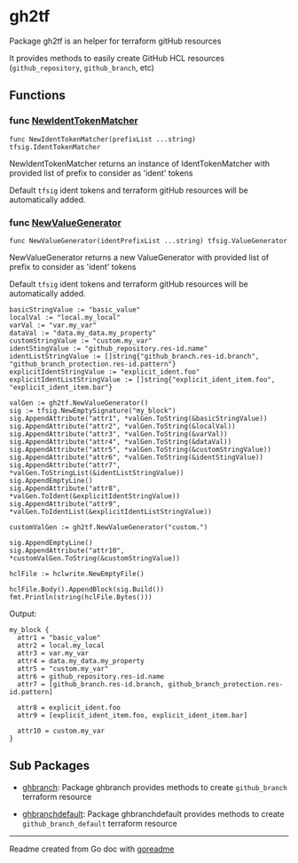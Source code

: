 # gh2tf

Package gh2tf is an helper for terraform gitHub resources

It provides methods to easily create GitHub HCL resources (`github_repository`, `github_branch`, etc)

## Functions

### func [NewIdentTokenMatcher](/token_ident_matcher.go#L14)

`func NewIdentTokenMatcher(prefixList ...string) tfsig.IdentTokenMatcher`

NewIdentTokenMatcher returns an instance of IdentTokenMatcher with provided list of prefix
to consider as 'ident' tokens

Default `tfsig` ident tokens and terraform gitHub resources will be automatically added.

### func [NewValueGenerator](/value_generator.go#L8)

`func NewValueGenerator(identPrefixList ...string) tfsig.ValueGenerator`

NewValueGenerator returns a new ValueGenerator with provided list of prefix to consider as 'ident' tokens

Default `tfsig` ident tokens and terraform gitHub resources will be automatically added.

```golang
basicStringValue := "basic_value"
localVal := "local.my_local"
varVal := "var.my_var"
dataVal := "data.my_data.my_property"
customStringValue := "custom.my_var"
identStingValue := "github_repository.res-id.name"
identListStringValue := []string{"github_branch.res-id.branch", "github_branch_protection.res-id.pattern"}
explicitIdentStringValue := "explicit_ident.foo"
explicitIdentListStringValue := []string{"explicit_ident_item.foo", "explicit_ident_item.bar"}

valGen := gh2tf.NewValueGenerator()
sig := tfsig.NewEmptySignature("my_block")
sig.AppendAttribute("attr1", *valGen.ToString(&basicStringValue))
sig.AppendAttribute("attr2", *valGen.ToString(&localVal))
sig.AppendAttribute("attr3", *valGen.ToString(&varVal))
sig.AppendAttribute("attr4", *valGen.ToString(&dataVal))
sig.AppendAttribute("attr5", *valGen.ToString(&customStringValue))
sig.AppendAttribute("attr6", *valGen.ToString(&identStingValue))
sig.AppendAttribute("attr7", *valGen.ToStringList(&identListStringValue))
sig.AppendEmptyLine()
sig.AppendAttribute("attr8", *valGen.ToIdent(&explicitIdentStringValue))
sig.AppendAttribute("attr9", *valGen.ToIdentList(&explicitIdentListStringValue))

customValGen := gh2tf.NewValueGenerator("custom.")

sig.AppendEmptyLine()
sig.AppendAttribute("attr10", *customValGen.ToString(&customStringValue))

hclFile := hclwrite.NewEmptyFile()

hclFile.Body().AppendBlock(sig.Build())
fmt.Println(string(hclFile.Bytes()))
```

 Output:

```
my_block {
  attr1 = "basic_value"
  attr2 = local.my_local
  attr3 = var.my_var
  attr4 = data.my_data.my_property
  attr5 = "custom.my_var"
  attr6 = github_repository.res-id.name
  attr7 = [github_branch.res-id.branch, github_branch_protection.res-id.pattern]

  attr8 = explicit_ident.foo
  attr9 = [explicit_ident_item.foo, explicit_ident_item.bar]

  attr10 = custom.my_var
}
```

## Sub Packages

* [ghbranch](./ghbranch): Package ghbranch provides methods to create `github_branch` terraform resource

* [ghbranchdefault](./ghbranchdefault): Package ghbranchdefault provides methods to create `github_branch_default` terraform resource

---
Readme created from Go doc with [goreadme](https://github.com/posener/goreadme)
